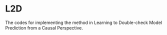 # L2D
The codes for implementing the method in Learning to Double-check Model Prediction from a Causal Perspective.

